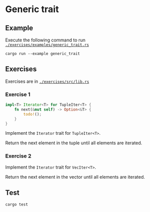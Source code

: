 # Generic trait

## Example

Execute the following command to run [`./exercises/examples/generic_trait.rs`](./exercises/examples/generic_trait.rs)

```shell
cargo run --example generic_trait
```

## Exercises

Exercises are in [`./exercises/src/lib.rs`](./exercises/src/lib.rs)

### Exercise 1

```rust
impl<T> Iterator<T> for TupleIter<T> {
    fn next(&mut self) -> Option<&T> {
        todo!();
    }
}
```

Implement the `Iterator` trait for `TupleIter<T>`.

Return the next element in the tuple until all elements are iterated.

### Exercise 2

Implement the `Iterator` trait for `VecIter<T>`.

Return the next element in the vector until all elements are iterated.

## Test

```shell
cargo test
```
